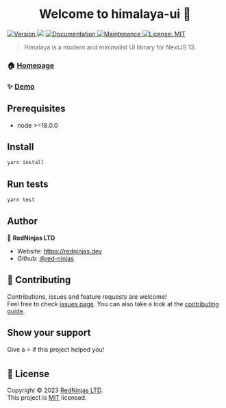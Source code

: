 <h1 align="center">Welcome to himalaya-ui 👋</h1>
<p>
  <a href="https://www.npmjs.com/package/himalaya-ui" target="_blank">
    <img alt="Version" src="https://img.shields.io/npm/v/himalaya-ui.svg">
  </a>
  <img src="https://img.shields.io/badge/node-%3E%3D18.0.0-blue.svg" />
  <a href="https://github.com/red-ninjas/himalaya-ui#readme" target="_blank">
    <img alt="Documentation" src="https://img.shields.io/badge/documentation-yes-brightgreen.svg" />
  </a>
  <a href="https://github.com/red-ninjas/himalaya-ui/graphs/commit-activity" target="_blank">
    <img alt="Maintenance" src="https://img.shields.io/badge/Maintained%3F-yes-green.svg" />
  </a>
  <a href="https://github.com/red-ninjas/himalaya-ui/blob/master/LICENSE" target="_blank">
    <img alt="License: MIT" src="https://img.shields.io/github/license/red-ninjas/himalaya-ui" />
  </a>
</p>

> Himalaya is a modern and minimalist UI library for NextJS 13.

### 🏠 [Homepage](https://himalaya-ui.com)

### ✨ [Demo](https://github.com/red-ninjas/landing-page)

## Prerequisites

- node >=18.0.0

## Install

```sh
yarn install
```

## Run tests

```sh
yarn test
```

## Author

👤 **RedNinjas LTD**

* Website: https://redninjas.dev
* Github: [@red-ninjas](https://github.com/red-ninjas)

## 🤝 Contributing

Contributions, issues and feature requests are welcome!<br />Feel free to check [issues page](https://github.com/red-ninjas/himalaya-ui/issues). You can also take a look at the [contributing guide](https://github.com/red-ninjas/himalaya-ui/blob/master/CONTRIBUTING.md).

## Show your support

Give a ⭐️ if this project helped you!

## 📝 License

Copyright © 2023 [RedNinjas LTD](https://github.com/red-ninjas).<br />
This project is [MIT](https://github.com/red-ninjas/himalaya-ui/blob/master/LICENSE) licensed.

